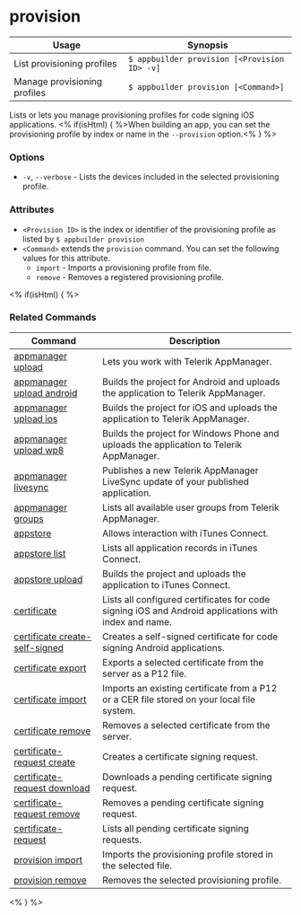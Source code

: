 provision
==========

Usage | Synopsis
------|-------
List provisioning profiles | `$ appbuilder provision [<Provision ID> -v]`
Manage provisioning profiles | `$ appbuilder provision [<Command>] `

Lists or lets you manage provisioning profiles for code signing iOS applications. <% if(isHtml) { %>When building an app, you can set the provisioning profile by index or name in the `--provision` option.<% } %> 

### Options
* `-v`, `--verbose` - Lists the devices included in the selected provisioning profile.

### Attributes
* `<Provision ID>` is the index or identifier of the provisioning profile as listed by `$ appbuilder provision`
* `<Command>` extends the `provision` command. You can set the following values for this attribute.
	* `import` - Imports a provisioning profile from file.
	* `remove` - Removes a registered provisioning profile.

<% if(isHtml) { %>
### Related Commands

Command | Description
----------|----------
[appmanager upload](appmanager.html) | Lets you work with Telerik AppManager.
[appmanager upload android](appmanager-upload-android.html) | Builds the project for Android and uploads the application to Telerik AppManager.
[appmanager upload ios](appmanager-upload-ios.html) | Builds the project for iOS and uploads the application to Telerik AppManager.
[appmanager upload wp8](appmanager-upload-wp8.html) | Builds the project for Windows Phone and uploads the application to Telerik AppManager.
[appmanager livesync](appmanager-livesync.html) | Publishes a new Telerik AppManager LiveSync update of your published application.
[appmanager groups](appmanager-groups.html) | Lists all available user groups from Telerik AppManager.
[appstore](appstore.html) | Allows interaction with iTunes Connect.
[appstore list](appstore-list.html) | Lists all application records in iTunes Connect.
[appstore upload](appstore-upload.html) | Builds the project and uploads the application to iTunes Connect.
[certificate](certificate.html) | Lists all configured certificates for code signing iOS and Android applications with index and name.
[certificate create-self-signed](certificate-create-self-signed.html) | Creates a self-signed certificate for code signing Android applications.
[certificate export](certificate-export.html) | Exports a selected certificate from the server as a P12 file.
[certificate import](certificate-import.html) | Imports an existing certificate from a P12 or a CER file stored on your local file system.
[certificate remove](certificate-remove.html) | Removes a selected certificate from the server.
[certificate-request create](certificate-request-create.html) | Creates a certificate signing request.
[certificate-request download](certificate-request-download.html) | Downloads a pending certificate signing request.
[certificate-request remove](certificate-request-remove.html) | Removes a pending certificate signing request.
[certificate-request](certificate-request.html) | Lists all pending certificate signing requests.
[provision import](provision-import.html) | Imports the provisioning profile stored in the selected file.
[provision remove](provision-remove.html) | Removes the selected provisioning profile.
<% } %>